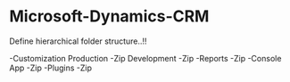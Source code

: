 # Microsoft-Dynamics-CRM

Define hierarchical folder structure..!!

   -Customization
        Production
          -Zip
        Development
          -Zip
   -Reports
          -Zip
   -Console App
          -Zip
   -Plugins
          -Zip
